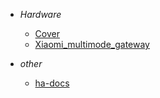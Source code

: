 <!-- docs/_sidebar.md -->

- *Hardware*
  - [Cover](Hardware-Cover.md)
  - [Xiaomi_multimode_gateway](Hardware-Xiaomi_multimode_gateway.md)

- *other*
  - [ha-docs](https://github.com/shaonianzhentan/ha-docs)
